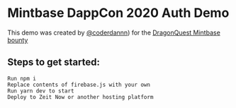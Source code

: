 # Mintbase DappCon 2020 Auth Demo

This demo was created by [@coderdannn](https://twitter.com/coderdannn)) for the [DragonQuest Mintbase bounty](https://explorer.bounties.network/bounty/3942Ž)

## Steps to get started:

```Fork library
Run npm i
Replace contents of firebase.js with your own
Run yarn dev to start
Deploy to Zeit Now or another hosting platform
```



